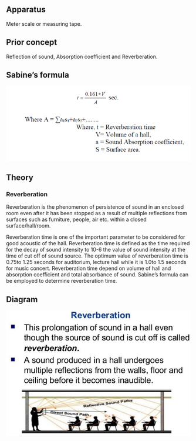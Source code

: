 ## Apparatus

<p>Meter scale or measuring tape.</p>

## Prior concept

<p>Reflection of sound, Absorption coefficient and Reverberation.</p>

## Sabine’s formula

![Sabine’s formula](./images/formula.png)

## Theory

### Reverberation

<p>Reverberation is the phenomenon of persistence of sound in an enclosed room even after it has been stopped as a result of multiple reflections from surfaces such as furniture, people, air etc. within a closed surface/hall/room.</p>
<p>Reverberation time is one of the important parameter to be considered for good acoustic of the hall. Reverberation time is defined as the time required for the decay of sound intensity to 10-6 the value of sound intensity at the time of cut off of sound source. The optimum value of reverberation time is 0.75to 1.25 seconds for auditorium, lecture hall while it is 1.0to 1.5 seconds for music concert. Reverberation time depend on volume of hall and absorption coefficient and total absorbance of sound. Sabine’s formula can be employed to determine reverberation time.
</p>

## Diagram

![reveberation diagram](./images/image_1.jpg)
<script type="text/javascript" id="MathJax-script" async src="https://cdn.jsdelivr.net/npm/mathjax@3/es5/tex-mml-chtml.js"> </script>